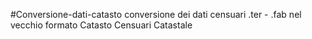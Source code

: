 #Conversione-dati-catasto
conversione dei dati censuari .ter - .fab nel vecchio formato
Catasto
Censuari
Catastale

